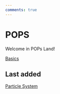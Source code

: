 ```yaml
---
comments: true
--- 
```

# POPS

Welcome in POPs Land!

[Basics](Basics.md)

## Last added
[Particle System](PopParticleSystem.md)
